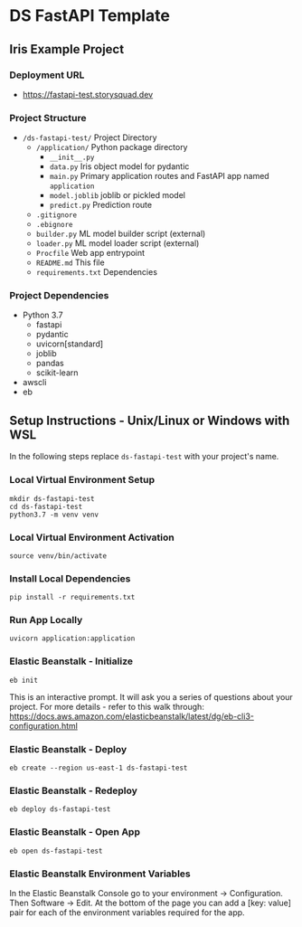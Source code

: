# DS FastAPI Template
## Iris Example Project

### Deployment URL
- https://fastapi-test.storysquad.dev

### Project Structure
- `/ds-fastapi-test/` Project Directory
    - `/application/` Python package directory
        - `__init__.py`
        - `data.py` Iris object model for pydantic
        - `main.py` Primary application routes and FastAPI app named `application`
        - `model.joblib` joblib or pickled model
        - `predict.py` Prediction route
    - `.gitignore`
    - `.ebignore`
    - `builder.py` ML model builder script (external)
    - `loader.py` ML model loader script (external)
    - `Procfile` Web app entrypoint
    - `README.md` This file
    - `requirements.txt` Dependencies

### Project Dependencies
- Python 3.7
    - fastapi
    - pydantic
    - uvicorn[standard]
    - joblib
    - pandas
    - scikit-learn
- awscli
- eb

## Setup Instructions - Unix/Linux or Windows with WSL
In the following steps replace `ds-fastapi-test` with your project's name.

### Local Virtual Environment Setup
```shell
mkdir ds-fastapi-test
cd ds-fastapi-test
python3.7 -m venv venv
```

### Local Virtual Environment Activation
```shell
source venv/bin/activate
```

### Install Local Dependencies
```shell
pip install -r requirements.txt
```

### Run App Locally
```shell
uvicorn application:application
```

### Elastic Beanstalk - Initialize
```shell
eb init
```
This is an interactive prompt. It will ask you a series of questions about your project.
For more details - refer to this walk through: https://docs.aws.amazon.com/elasticbeanstalk/latest/dg/eb-cli3-configuration.html

### Elastic Beanstalk - Deploy
```shell
eb create --region us-east-1 ds-fastapi-test
```

### Elastic Beanstalk - Redeploy
```shell
eb deploy ds-fastapi-test
```

### Elastic Beanstalk - Open App
```shell
eb open ds-fastapi-test
```

### Elastic Beanstalk Environment Variables
In the Elastic Beanstalk Console go to your environment -> Configuration. Then
Software -> Edit. At the bottom of the page you can add a [key: value] pair for 
each of the environment variables required for the app.
